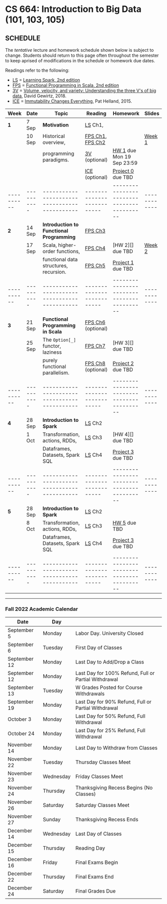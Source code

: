 # CS 664: Introduction to Big Data (101, 103, 105)

## SCHEDULE

The *tentative* lecture and homework schedule shown below is subject to change.  Students should return to this page often throughout the semester to keep aprised of modifications in the schedule or homework due dates.

Readings refer to the following:

+  [LS][] = [Learning Spark, 2nd edition](https://pages.databricks.com/rs/094-YMS-629/images/LearningSpark2.0.pdf)
+  [FPS][] = [Functional Programming in Scala, 2nd edition](https://livebook.manning.com/book/functional-programming-in-scala-second-edition)
+  [3V][] = [Volume, velocity, and variety: Understanding the three V's of big data][], David Gewirtz, 2018.
+  [ICE][] = [Immutability Changes Everything][], Pat Helland, 2015.



| **Week** | **Date** | **Topic**                                  | **Reading**              | **Homework**                             | **Slides** |
|----------|----------|--------------------------------------------|--------------------------|------------------------------------------|------------|
| **1**    | 7 Sep    | **Motivation**                             | [LS][] Ch1,              |                                          |            |
|          | 10 Sep   | Historical overview,                       | [FPS Ch1][], [FPS Ch2][] |                                          | [Week 1][] |
|          |          | programming paradigms.                     | [3V][] (optional)        | [HW 1][] due Mon 19 Sep 23:59            |            |
|          |          |                                            | [ICE][] (optional)       | [Project 0][] due TBD                    |            |
|----------|----------|--------------------------------------------|--------------------------|------------------------------------------|------------|
| **2**    | 14 Sep   | **Introduction to Functional Programming** | [FPS Ch3][]              |                                          |            |
|          | 17 Sep   | Scala, higher-order functions,             | [FPS Ch4][]              | [HW 2][] due TBD                         | [Week 2][] |
|          |          | functional data structures, recursion.     | [FPS Ch5][]              | [Project 1][] due TBD                    |            |
|----------|----------|--------------------------------------------|--------------------------|------------------------------------------|------------|
| **3**    | 21 Sep   | **Functional Programming in Scala**        | [FPS Ch6][] (optional)   |                                          |            |
|          | 25 Sep   | The `Option[_]` functor, laziness          | [FPS Ch7][]              | [HW 3][] due TBD                         |            |
|          |          | purely functional parallelism.             | [FPS Ch8][] (optional)   | [Project 2][] due TBD                    |            |
|----------|----------|--------------------------------------------|--------------------------|------------------------------------------|------------|
| **4**    | 28 Sep   | **Introduction to Spark**                  | [LS][] Ch2               |                                          |            |
|          | 1 Oct    | Transformation, actions, RDDs,             | [LS][] Ch3               | [HW 4][] due TBD                         |            |
|          |          | Dataframes, Datasets, Spark SQL            | [LS][] Ch4               | [Project 3][] due TBD                    |            |
|----------|----------|--------------------------------------------|--------------------------|------------------------------------------|------------|
| **5**    | 28 Sep   | **Introduction to Spark**                  | [LS][] Ch2               |                                          |            |
|          | 8 Oct    | Transformation, actions, RDDs,             | [LS][] Ch3               | [HW 5][] due TBD                         |            |
|          |          | Dataframes, Datasets, Spark SQL            | [LS][] Ch4               | [Project 3][] due TBD                    |            |
|----------|----------|--------------------------------------------|--------------------------|------------------------------------------|------------|


----------------------

### Fall 2022 Academic Calendar

| **Date** | **Day** |   |
|--------|--------|---------------------------------|
| September	5 | Monday | Labor Day. University Closed |
| September	6 | Tuesday | First Day of Classes |
| September	12 | Monday | Last Day to Add/Drop a Class |
| September	12 | Monday | Last Day for 100% Refund, Full or Partial Withdrawal |
| September	13 | Tuesday | W Grades Posted for Course Withdrawals |
| September	19 | Monday | Last Day for 90% Refund, Full or Partial Withdrawal |
| October	3 | Monday | Last Day for 50% Refund, Full Withdrawal |
| October	24 | Monday | Last Day for 25% Refund, Full Withdrawal |
| November	14 | Monday | Last Day to Withdraw from Classes  |
| November	22 | Tuesday | Thursday Classes Meet |
| November	23 | Wednesday | Friday Classes Meet |
| November	24 | Thursday | Thanksgiving Recess Begins (No Classes) |
| November	26 | Saturday | Saturday Classes Meet |
| November	27 | Sunday | Thanksgiving Recess Ends |
| December	14 | Wednesday | Last Day of Classes |
| December	15 | Thursday | Reading Day |
| December	16 | Friday | Final Exams Begin |
| December	22 | Thursday | Final Exams End |
| December	24 | Saturday | Final Grades Due |




[3V]: https://www.zdnet.com/article/volume-velocity-and-variety-understanding-the-three-vs-of-big-data/
[final exams]: https://www5.njit.edu/registrar/exams/finalexams.php

[FPS]: https://livebook.manning.com/book/functional-programming-in-scala-second-edition/
[FPS Ch1]: https://livebook.manning.com/book/functional-programming-in-scala-second-edition/chapter-1/v-6/
[FPS Ch2]: https://livebook.manning.com/book/functional-programming-in-scala-second-edition/chapter-2/v-6/
[FPS Ch3]: https://livebook.manning.com/book/functional-programming-in-scala-second-edition/chapter-3/v-6/
[FPS Ch4]: https://livebook.manning.com/book/functional-programming-in-scala-second-edition/chapter-4/v-6/
[FPS Ch5]: https://livebook.manning.com/book/functional-programming-in-scala-second-edition/chapter-5/v-6/

[FPS Ch6]: https://livebook.manning.com/book/functional-programming-in-scala-second-edition/chapter-6/v-6/
[FPS Ch7]: https://livebook.manning.com/book/functional-programming-in-scala-second-edition/chapter-7/v-6/
[FPS Ch8]: https://livebook.manning.com/book/functional-programming-in-scala-second-edition/chapter-8/v-6/


<!-- HW LINKS -->
[Gradescope]: https://www.gradescope.com/courses/441050

[HW 1]: https://www.gradescope.com/
<!-- [HW 2]: https://www.gradescope.com/courses/441050 -->
<!-- [HW 3]: https://www.gradescope.com/courses/441050 -->
<!-- [HW 4]: https://www.gradescope.com/courses/441050 -->
<!-- [HW 5]: https://www.gradescope.com/courses/441050 -->
<!-- [HW 6]: https://www.gradescope.com/courses/441050 -->
<!-- [HW 7]: https://www.gradescope.com/courses/441050 -->
<!-- [HW 8]: https://www.gradescope.com/courses/441050 -->
<!-- [HW 9]: https://www.gradescope.com/courses/441050 -->
<!-- [HW 10]: https://www.gradescope.com/courses/441050 -->
<!-- [HW 11]: https://www.gradescope.com/courses/441050 -->

<!-- [HW 2]: https://github.com/williamdemeo/cs644-fall2022/blob/master/lecture/dne.md -->
<!-- [HW 3]: https://github.com/williamdemeo/cs644-fall2022/blob/master/lecture/dne.md -->
<!-- [HW 4]: https://github.com/williamdemeo/cs644-fall2022/blob/master/lecture/dne.md -->
[HW 5]: https://github.com/williamdemeo/cs644-fall2022/blob/master/lecture/dne.md
[HW 6]: https://github.com/williamdemeo/cs644-fall2022/blob/master/lecture/dne.md
[HW 7]: https://github.com/williamdemeo/cs644-fall2022/blob/master/lecture/dne.md
[HW 8]: https://github.com/williamdemeo/cs644-fall2022/blob/master/lecture/dne.md
[HW 9]: https://github.com/williamdemeo/cs644-fall2022/blob/master/lecture/dne.md
[HW 10]: https://github.com/williamdemeo/cs644-fall2022/blob/master/lecture/dne.md
[HW 11]: https://github.com/williamdemeo/cs644-fall2022/blob/master/lecture/dne.md


[ICE]: https://www.cidrdb.org/cidr2015/Papers/CIDR15_Paper16.pdf
[Immutability Changes Everything]: https://www.cidrdb.org/cidr2015/Papers/CIDR15_Paper16.pdf

[KUPF]: https://goo.gl/maps/GjhP3cjrMAJSzVFt5
[KUPF 202]: https://goo.gl/maps/GjhP3cjrMAJSzVFt5

[LS]: https://pages.databricks.com/rs/094-YMS-629/images/LearningSpark2.0.pdf


<!-- Project LINKS -->
[Project 0]: https://github.com/williamdemeo/cs644-fall2022/tree/master/projects/Project0
[Project 1]: https://github.com/williamdemeo/cs644-fall2022/tree/master/projects/Project1
[Project 2]: https://github.com/williamdemeo/cs644-fall2022/tree/master/projects/Project2
[Project 3]: https://github.com/williamdemeo/cs644-fall2022/tree/master/projects/Project3
[Project 4]: https://github.com/williamdemeo/cs644-fall2022/tree/master/projects/Project4

[Volume, velocity, and variety: Understanding the three V's of big data]: https://www.zdnet.com/article/volume-velocity-and-variety-understanding-the-three-vs-of-big-data/

[Getting Started with Apache Spark]: https://docs.databricks.com/getting-started/spark/quick-start.html
[Getting Started with Azure (with Databricks)]: https://docs.microsoft.com/en-us/training/modules/get-started-azure-databricks/5-exercise
[Azure ML exercises]: https://microsoftlearning.github.io/dp-090-databricks-ml/


[Week 1]: https://github.com/williamdemeo/cs644-fall2022/blob/main/lecture/Lecture_Week01.pdf
[Week 2]: https://github.com/williamdemeo/cs644-fall2022/blob/main/lecture/Lecture_Week02.pdf
